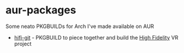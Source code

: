 aur-packages
============

Some neato PKGBUILDs for Arch I've made available on AUR

* [hifi-git](hifi) - PKGBUILD to piece together and build the [High Fidelity](https://highfidelity.io/) VR project
